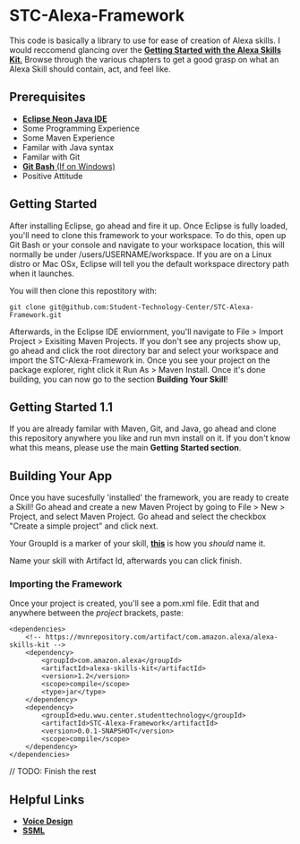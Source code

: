 # STC-Alexa-Framework

This code is basically a library to use for ease of creation of Alexa skills. I would reccomend glancing over the [**Getting Started with the Alexa Skills Kit**.](https://developer.amazon.com/public/solutions/alexa/alexa-skills-kit/getting-started-guide) Browse through the various chapters to get a good grasp on what an Alexa Skill should contain, act, and feel like.

## Prerequisites
* [**Eclipse Neon Java IDE**](https://www.eclipse.org/downloads/)
* Some Programming Experience
* Some Maven Experience
* Familar with Java syntax
* Familar with Git
* [**Git Bash** (If on Windows)](https://git-scm.com/downloads)
* Positive Attitude

## Getting Started

After installing Eclipse, go ahead and fire it up. Once Eclipse is fully loaded, you'll need to clone this framework to your workspace. To do this, open up Git Bash or your console and navigate to your workspace location, this will normally be under /users/USERNAME/workspace. If you are on a Linux distro or Mac OSx, Eclipse will tell you the default workspace directory path when it launches. 

You will then clone this repostitory with:
	
    git clone git@github.com:Student-Technology-Center/STC-Alexa-Framework.git
    
Afterwards, in the Eclipse IDE enviornment, you'll navigate to File > Import Project > Exisiting Maven Projects. If you don't see any projects show up, go ahead and click the root directory bar and select your workspace and import the STC-Alexa-Framework in. Once you see your project on the package explorer, right click it Run As > Maven Install. Once it's done building, you can now go to the section **Building Your Skill**!

## Getting Started 1.1
If you are already familar with Maven, Git, and Java, go ahead and clone this repository anywhere you like and run mvn install on it. If you don't know what this means, please use the main **Getting Started section**.

## Building Your App
Once you have sucesfully 'installed' the framework, you are ready to create a Skill! Go ahead and create a new Maven Project by going to File > New > Project, and select Maven Project. Go ahead and select the checkbox "Create a simple project" and click next.

Your GroupId is a marker of your skill, [**this**](https://maven.apache.org/guides/mini/guide-naming-conventions.html) is how you *should* name it.

Name your skill with Artifact Id, afterwards you can click finish.

### Importing the Framework
Once your project is created, you'll see a pom.xml file. Edit that and anywhere between the *project* brackets, paste:

	<dependencies>
		<!-- https://mvnrepository.com/artifact/com.amazon.alexa/alexa-skills-kit -->
		<dependency>
			<groupId>com.amazon.alexa</groupId>
			<artifactId>alexa-skills-kit</artifactId>
			<version>1.2</version>
			<scope>compile</scope>
			<type>jar</type>
		</dependency>
		<dependency>
			<groupId>edu.wwu.center.studenttechnology</groupId>
			<artifactId>STC-Alexa-Framework</artifactId>
			<version>0.0.1-SNAPSHOT</version>
			<scope>compile</scope>
		</dependency>
	</dependencies>
    
// TODO: Finish the rest

## Helpful Links

* [**Voice Design**](https://developer.amazon.com/public/solutions/alexa/alexa-skills-kit/docs/defining-the-voice-interface)
* [**SSML**](https://developer.amazon.com/public/solutions/alexa/alexa-skills-kit/docs/speech-synthesis-markup-language-ssml-reference)
